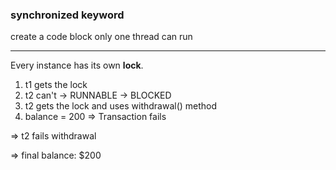 ### **synchronized** keyword

create a code block only one thread can run

---

Every instance has its own **lock**.

1. t1 gets the lock
2. t2 can't -> RUNNABLE -> BLOCKED 
3. t2 gets the lock and uses withdrawal() method
4. balance = 200 => Transaction fails

=> t2 fails withdrawal 

=> final balance: $200

